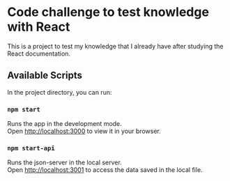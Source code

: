 # Code challenge to test knowledge with React
This is a project to test my knowledge that I already have after studying the React documentation.

## Available Scripts

In the project directory, you can run:

### `npm start`

Runs the app in the development mode.\
Open [http://localhost:3000](http://localhost:3000) to view it in your browser.

### `npm start-api`

Runs the json-server in the local server.\
Open [http://localhost:3001](http://localhost:3001) to access the data saved in the local file.

